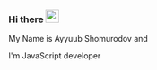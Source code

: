 ### Hi there <img src="https://media.giphy.com/media/hvRJCLFzcasrR4ia7z/giphy.gif" width="24px">

My Name is Ayyuub Shomurodov and <div>I'm JavaScript developer <img src="https://avatars.mds.yandex.net/i?id=be0b39eb8548453534f20072adeb3baf_l-5169470-images-thumbs&n=13" width="14px"></div>
 
<!-- 
### Languages and tools I work width:


<code><img src="https://cdn.icon-icons.com/icons2/3266/PNG/512/html_icon_207305.png" width="30px"></code> -->


